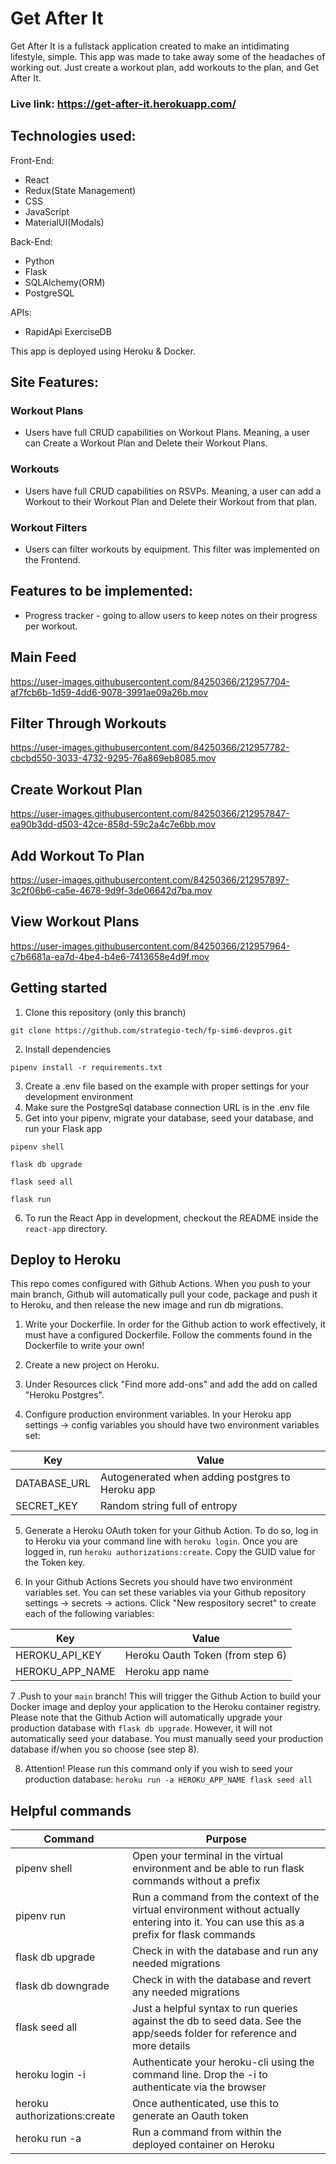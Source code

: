 # Get After It
Get After It is a fullstack application created to make an intidimating lifestyle, simple. This app was made to take away some of the headaches of working out. Just create a workout plan, add workouts to the plan, and Get After It.

### Live link: https://get-after-it.herokuapp.com/

## Technologies used:

Front-End:
- React
- Redux(State Management)
- CSS
- JavaScript
- MaterialUI(Modals)

Back-End:
- Python
- Flask
- SQLAlchemy(ORM)
- PostgreSQL

APIs:
- RapidApi ExerciseDB

This app is deployed using Heroku & Docker.

## Site Features:
### Workout Plans
- Users have full CRUD capabilities on Workout Plans. Meaning, a user can Create a Workout Plan and Delete their Workout Plans.

### Workouts
- Users have full CRUD capabilities on RSVPs. Meaning, a user can add a Workout to their Workout Plan and Delete their Workout from that plan.

### Workout Filters
- Users can filter workouts by equipment. This filter was implemented on the Frontend.


## Features to be implemented:
- Progress tracker - going to allow users to keep notes on their progress per workout.


## Main Feed
https://user-images.githubusercontent.com/84250366/212957704-af7fcb6b-1d59-4dd6-9078-3991ae09a26b.mov

## Filter Through Workouts
https://user-images.githubusercontent.com/84250366/212957782-cbcbd550-3033-4732-9295-76a869eb8085.mov

## Create Workout Plan
https://user-images.githubusercontent.com/84250366/212957847-ea90b3dd-d503-42ce-858d-59c2a4c7e6bb.mov

## Add Workout To Plan
https://user-images.githubusercontent.com/84250366/212957897-3c2f06b6-ca5e-4678-9d9f-3de06642d7ba.mov

## View Workout Plans
https://user-images.githubusercontent.com/84250366/212957964-c7b6681a-ea7d-4be4-b4e6-7413658e4d9f.mov


## Getting started
1. Clone this repository (only this branch)
```
git clone https://github.com/strategio-tech/fp-sim6-devpros.git
```
2. Install dependencies
```
pipenv install -r requirements.txt
```
3. Create a .env file based on the example with proper settings for your development environment
4. Make sure the PostgreSql database connection URL is in the .env file
5. Get into your pipenv, migrate your database, seed your database, and run your Flask app
```
pipenv shell
```
```
flask db upgrade
```
```
flask seed all
```
```
flask run
```
6. To run the React App in development, checkout the README inside the ```react-app``` directory.


## Deploy to Heroku
This repo comes configured with Github Actions. When you push to your main branch, Github will automatically pull your code, package and push it to Heroku, and then release the new image and run db migrations.

1. Write your Dockerfile. In order for the Github action to work effectively, it must have a configured Dockerfile. Follow the comments found in the Dockerfile to write your own!

2. Create a new project on Heroku.

3. Under Resources click "Find more add-ons" and add the add on called "Heroku Postgres".

4. Configure production environment variables. In your Heroku app settings -> config variables you should have two environment variables set:

| Key |	Value |
| --- | --- |
| DATABASE_URL | Autogenerated when adding postgres to Heroku app |
| SECRET_KEY |	Random string full of entropy |

5. Generate a Heroku OAuth token for your Github Action. To do so, log in to Heroku via your command line with ``` heroku login ```. Once you are logged in, run ``` heroku authorizations:create ```. Copy the GUID value for the Token key.

6. In your Github Actions Secrets you should have two environment variables set. You can set these variables via your Github repository settings -> secrets -> actions. Click "New respository secret" to create each of the following variables:

| Key |	Value |
| --- | --- |
| HEROKU_API_KEY |	Heroku Oauth Token (from step 6) |
| HEROKU_APP_NAME |	Heroku app name |

7 .Push to your ```main``` branch! This will trigger the Github Action to build your Docker image and deploy your application to the Heroku container registry. Please note that the Github Action will automatically upgrade your production database with ```flask db upgrade```. However, it will not automatically seed your database. You must manually seed your production database if/when you so choose (see step 8).

8. Attention! Please run this command only if you wish to seed your production database: ```heroku run -a HEROKU_APP_NAME flask seed all```

## Helpful commands
| Command |	Purpose |
| --- | --- |
| pipenv shell |	Open your terminal in the virtual environment and be able to run flask commands without a prefix |
| pipenv run |	Run a command from the context of the virtual environment without actually entering into it. You can use this as a prefix for flask commands |
| flask db upgrade |	Check in with the database and run any needed migrations |
| flask db downgrade |	Check in with the database and revert any needed migrations |
| flask seed all |	Just a helpful syntax to run queries against the db to seed data. See the app/seeds folder for reference and more details |
| heroku login -i |	Authenticate your heroku-cli using the command line. Drop the -i to authenticate via the browser |
| heroku authorizations:create | Once authenticated, use this to generate an Oauth token |
| heroku run -a <app name> |	Run a command from within the deployed container on Heroku |

